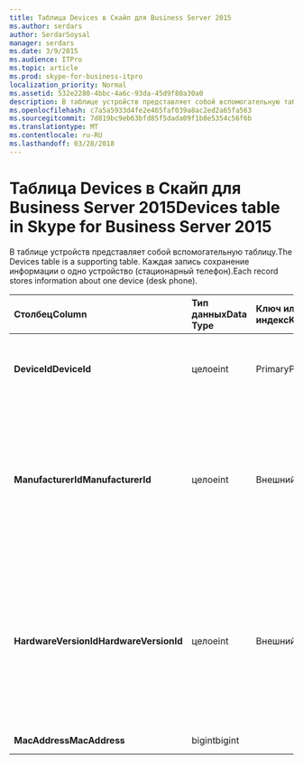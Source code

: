 ```yaml
---
title: Таблица Devices в Скайп для Business Server 2015
ms.author: serdars
author: SerdarSoysal
manager: serdars
ms.date: 3/9/2015
ms.audience: ITPro
ms.topic: article
ms.prod: skype-for-business-itpro
localization_priority: Normal
ms.assetid: 532e2280-4bbc-4a6c-93da-45d9f80a30a0
description: В таблице устройств представляет собой вспомогательную таблицу. Каждая запись сохранение информации о одно устройство (стационарный телефон).
ms.openlocfilehash: c7a5a5933d4fe2e465faf039a8ac2ed2a65fa563
ms.sourcegitcommit: 7d819bc9eb63bfd85f5dada09f1b8e5354c56f6b
ms.translationtype: MT
ms.contentlocale: ru-RU
ms.lasthandoff: 03/28/2018
---
```

# <a name="devices-table-in-skype-for-business-server-2015"></a><span data-ttu-id="0a509-104">Таблица Devices в Скайп для Business Server 2015</span><span class="sxs-lookup"><span data-stu-id="0a509-104">Devices table in Skype for Business Server 2015</span></span>
 
<span data-ttu-id="0a509-105">В таблице устройств представляет собой вспомогательную таблицу.</span><span class="sxs-lookup"><span data-stu-id="0a509-105">The Devices table is a supporting table.</span></span> <span data-ttu-id="0a509-106">Каждая запись сохранение информации о одно устройство (стационарный телефон).</span><span class="sxs-lookup"><span data-stu-id="0a509-106">Each record stores information about one device (desk phone).</span></span>
  
|<span data-ttu-id="0a509-107">**Столбец**</span><span class="sxs-lookup"><span data-stu-id="0a509-107">**Column**</span></span>|<span data-ttu-id="0a509-108">**Тип данных**</span><span class="sxs-lookup"><span data-stu-id="0a509-108">**Data Type**</span></span>|<span data-ttu-id="0a509-109">**Ключ или индекс**</span><span class="sxs-lookup"><span data-stu-id="0a509-109">**Key/Index**</span></span>|<span data-ttu-id="0a509-110">**Сведения**</span><span class="sxs-lookup"><span data-stu-id="0a509-110">**Details**</span></span>|
|:-----|:-----|:-----|:-----|
|<span data-ttu-id="0a509-111">**DeviceId**</span><span class="sxs-lookup"><span data-stu-id="0a509-111">**DeviceId**</span></span> <br/> |<span data-ttu-id="0a509-112">целое</span><span class="sxs-lookup"><span data-stu-id="0a509-112">int</span></span>  <br/> |<span data-ttu-id="0a509-113">Primary</span><span class="sxs-lookup"><span data-stu-id="0a509-113">Primary</span></span>  <br/> |<span data-ttu-id="0a509-114">Уникальный номер, идентифицирующий версию оборудования.</span><span class="sxs-lookup"><span data-stu-id="0a509-114">Unique number identifying this hardware version.</span></span>  <br/> |
|<span data-ttu-id="0a509-115">**ManufacturerId**</span><span class="sxs-lookup"><span data-stu-id="0a509-115">**ManufacturerId**</span></span> <br/> |<span data-ttu-id="0a509-116">целое</span><span class="sxs-lookup"><span data-stu-id="0a509-116">int</span></span>  <br/> |<span data-ttu-id="0a509-117">Внешний</span><span class="sxs-lookup"><span data-stu-id="0a509-117">Foreign</span></span>  <br/> |<span data-ttu-id="0a509-118">Производитель это устройство.</span><span class="sxs-lookup"><span data-stu-id="0a509-118">Manufacturer of this device.</span></span> <span data-ttu-id="0a509-119">В разделе [Таблица Manufacturers в Скайп для Business Server 2015](manufacturers.md) для получения дополнительных сведений.</span><span class="sxs-lookup"><span data-stu-id="0a509-119">See the [Manufacturers table in Skype for Business Server 2015](manufacturers.md) for more information.</span></span> <br/> |
|<span data-ttu-id="0a509-120">**HardwareVersionId**</span><span class="sxs-lookup"><span data-stu-id="0a509-120">**HardwareVersionId**</span></span> <br/> |<span data-ttu-id="0a509-121">целое</span><span class="sxs-lookup"><span data-stu-id="0a509-121">int</span></span>  <br/> |<span data-ttu-id="0a509-122">Внешний</span><span class="sxs-lookup"><span data-stu-id="0a509-122">Foreign</span></span>  <br/> |<span data-ttu-id="0a509-123">Версия оборудования это устройство.</span><span class="sxs-lookup"><span data-stu-id="0a509-123">Hardware version of this device.</span></span> <span data-ttu-id="0a509-124">[Таблица hardwareversions в Скайп для Business Server 2015](hardwareversions.md) для получения дополнительных сведений см.</span><span class="sxs-lookup"><span data-stu-id="0a509-124">See the [HardwareVersions table in Skype for Business Server 2015](hardwareversions.md) for more information.</span></span> <br/> |
|<span data-ttu-id="0a509-125">**MacAddress**</span><span class="sxs-lookup"><span data-stu-id="0a509-125">**MacAddress**</span></span> <br/> |<span data-ttu-id="0a509-126">bigint</span><span class="sxs-lookup"><span data-stu-id="0a509-126">bigint</span></span>  <br/> ||<span data-ttu-id="0a509-127">MAC-адрес</span><span class="sxs-lookup"><span data-stu-id="0a509-127">MAC Address</span></span>  <br/> |
   

